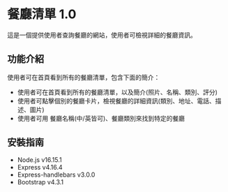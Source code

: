 # 餐廳清單 1.0
這是一個提供使用者查詢餐廳的網站，使用者可檢視詳細的餐廳資訊。

<h2>功能介紹</h2>

使用者可在首頁看到所有的餐廳清單，包含下面的簡介：
- 使用者可在首頁看到所有的餐廳清單，以及簡介(照片、名稱、類別、評分)
- 使用者可點擊個別的餐廳卡片，檢視餐廳的詳細資訊(類別、地址、電話、描述、圖片)
- 使用者可用 餐廳名稱(中/英皆可)、餐廳類別來找到特定的餐廳

<h2>安裝指南</h2>

- Node.js v16.15.1
- Express v4.16.4
- Express-handlebars v3.0.0
- Bootstrap v4.3.1
